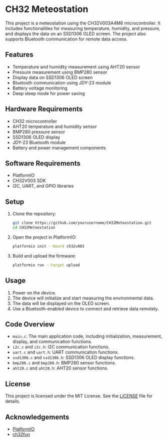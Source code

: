 # CH32 Meteostation

This project is a meteostation using the CH32V003A4M6 microcontroller. It includes functionalities for measuring temperature, humidity, and pressure, and displays the data on an SSD1306 OLED screen. The project also supports Bluetooth communication for remote data access.

## Features

- Temperature and humidity measurement using AHT20 sensor
- Pressure measurement using BMP280 sensor
- Display data on SSD1306 OLED screen
- Bluetooth communication using JDY-23 module
- Battery voltage monitoring
- Deep sleep mode for power saving

## Hardware Requirements

- CH32 microcontroller
- AHT20 temperature and humidity sensor
- BMP280 pressure sensor
- SSD1306 OLED display
- JDY-23 Bluetooth module
- Battery and power management components

## Software Requirements

- PlatformIO
- CH32V003 SDK
- I2C, UART, and GPIO libraries

## Setup

1. Clone the repository:
    ```sh
    git clone https://github.com/yourusername/CH32Meteostation.git
    cd CH32Meteostation
    ```

2. Open the project in PlatformIO:
    ```sh
    platformio init --board ch32v003
    ```

3. Build and upload the firmware:
    ```sh
    platformio run --target upload
    ```

## Usage

1. Power on the device.
2. The device will initialize and start measuring the environmental data.
3. The data will be displayed on the OLED screen.
4. Use a Bluetooth-enabled device to connect and retrieve data remotely.

## Code Overview

- `main.c`: The main application code, including initialization, measurement, display, and communication functions.
- `i2c.c` and `i2c.h`: I2C communication functions.
- `uart.c` and `uart.h`: UART communication functions.
- `ssd1306.c` and `ssd1306.h`: SSD1306 OLED display functions.
- `bmp280.c` and `bmp280.h`: BMP280 sensor functions.
- `aht20.c` and `aht20.h`: AHT20 sensor functions.

## License

This project is licensed under the MIT License. See the [LICENSE](LICENSE) file for details.

## Acknowledgements

- [PlatformIO](https://platformio.org/)
- [ch32fun](https://github.com/cnlohr/ch32fun)

